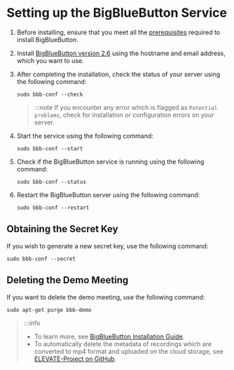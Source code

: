 # Setting up the BigBlueButton Service

1. Before installing, ensure that you meet all the [prerequisites](https://docs.bigbluebutton.org/administration/install) required to install BigBlueButton.

2. Install [BigBlueButton version 2.6](https://docs.bigbluebutton.org/administration/install) using the hostname and email address, which you want to use. 

3. After completing the installation, check the status of your server using the following command:

    ``` 
    sudo bbb-conf --check
    ```

    >:::note
    >If you encounter any error which is flagged as ```Potential problems```, check for installation or configuration errors on your server.

4. Start the service using the following command:

    ```
    sudo bbb-conf --start
    ```

5. Check if the BigBlueButton service is running using the following command:

    ``` 
    sudo bbb-conf --status
    ``` 
6. Restart the BigBlueButton server using the following command:

    ```
    sudo bbb-conf --restart
    ```
## Obtaining the Secret Key

If you wish to generate a new secret key, use the following command:

``` 
sudo bbb-conf --secret
```
## Deleting the Demo Meeting

If you want to delete the demo meeting, use the following command:

``` 
sudo apt-get purge bbb-demo
```

>:::info
>* To learn more, see [BigBlueButton Installation Guide](https://docs.bigbluebutton.org/administration/install).
>* To automatically delete the metadata of recordings which are converted to mp4 format and uploaded on the cloud storage, see [ELEVATE-Project on GitHub](https://github.com/ELEVATE-Project/elevate-utils/tree/master/BBB-Recordings).

